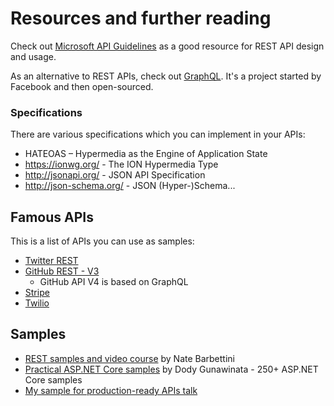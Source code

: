 # Resources and further reading

Check out [Microsoft API Guidelines](https://github.com/microsoft/api-guidelines) as a good resource for REST API design and usage.

As an alternative to REST APIs, check out [GraphQL](http://graphql.org/). It's a project started by Facebook and then open-sourced.

### Specifications

There are various specifications which you can implement in your APIs:
- HATEOAS – Hypermedia as the Engine of Application State
- https://ionwg.org/ - The ION Hypermedia Type
- http://jsonapi.org/ - JSON API Specification
- http://json-schema.org/ - JSON (Hyper-)Schema...

## Famous APIs

This is a list of APIs you can use as samples:
- [Twitter REST](https://dev.twitter.com/rest/public)
- [GitHub REST - V3](https://developer.github.com/v3/)
     - GitHub API V4 is based on GraphQL
- [Stripe](https://stripe.com/docs/api)
- [Twilio](https://www.twilio.com/docs/api/rest)

## Samples

- [REST samples and video course](https://github.com/nbarbettini/BeautifulRestApi) by Nate Barbettini
- [Practical ASP.NET Core samples](https://github.com/dodyg/practical-aspnetcore) by Dody Gunawinata - 250+ ASP.NET Core samples
- [My sample for production-ready APIs talk](https://github.com/miroslavpopovic/production-ready-apis-sample-3.0)
